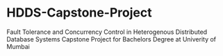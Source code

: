 # HDDS-Capstone-Project
Fault Tolerance and Concurrency Control in Heterogenous Distributed Database Systems
Capstone Project for Bachelors Degree at Univerity of Mumbai
